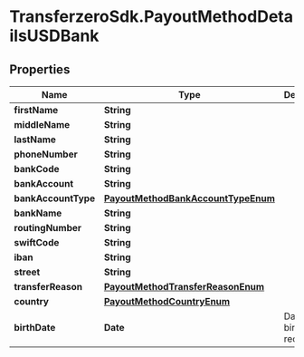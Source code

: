 # TransferzeroSdk.PayoutMethodDetailsUSDBank

## Properties

Name | Type | Description | Notes
------------ | ------------- | ------------- | -------------
**firstName** | **String** |  | 
**middleName** | **String** |  | [optional] 
**lastName** | **String** |  | 
**phoneNumber** | **String** |  | [optional] 
**bankCode** | **String** |  | [optional] 
**bankAccount** | **String** |  | [optional] 
**bankAccountType** | [**PayoutMethodBankAccountTypeEnum**](PayoutMethodBankAccountTypeEnum.md) |  | [optional] 
**bankName** | **String** |  | [optional] 
**routingNumber** | **String** |  | [optional] 
**swiftCode** | **String** |  | [optional] 
**iban** | **String** |  | [optional] 
**street** | **String** |  | [optional] 
**transferReason** | [**PayoutMethodTransferReasonEnum**](PayoutMethodTransferReasonEnum.md) |  | [optional] 
**country** | [**PayoutMethodCountryEnum**](PayoutMethodCountryEnum.md) |  | 
**birthDate** | **Date** | Date of birth of recipient | [optional] 



